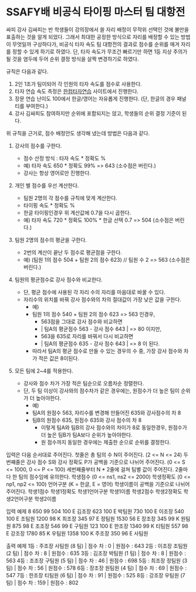 # SSAFY배 비공식 타이핑 마스터 팀 대항전

싸피 강사 김싸피는 반 학생들이 강의장에서 쓸 자리 배정이 무작위 선택인 것에 불만을 표출하는 것을 알게 되었다. 그래서 최대한 공정한 방식으로 자리를 배정할 수 있는 방법이 무엇일까 구상하다가, 비공식 타자 속도 팀 대항전의 결과로 점수를 순위를 매겨 자리를 정할 수 있게 하기로 하였다.
단, 타자 속도가 무조건 빠르기만 하면 1등 지상 주의가 될 것을 염두에 두어 순위 결정 방식을 살짝 변경하기로 하였다.

규칙은 다음과 같다.

1. 2인 1조가 팀이되어 각 인원의 타자 속도를 점수로 사용한다.
2. 타자 연습 속도 측정은 [한컴타자연습](https://tt.hancomtaja.com/) 사이트에서 진행한다.
3. 장문 연습 난이도 100에서 한글/영어는 자유롭게 진행한다. (단, 한글의 경우 패널티를 부여한다.)
4. 강사 김싸피도 참여하지만 순위에 포함되지는 않고, 학생들의 순위 결정 기준이 된다.
   
위 규칙을 근거로, 점수 배정안도 생각해 냈는데 방법은 다음과 같다.

1. 강사의 점수를 구한다.
   - 점수 산정 방식 : 타자 속도 * 정확도 % 
   - 예) 타자 속도 650 * 정확도 99% => 643 (소수점은 버린다.)
   - 강사는 항상 영어로만 진행한다.

2. 개인 별 점수를 우선 계산한다.
   - 팀원 2명의 각 점수를 규칙에 맞게 계산한다.
   - 타이핑 속도 * 정확도 % 
   - 한글 타이핑인경우 위 계산값에 0.7을 다시 곱한다.
   - 예) 타자 속도 720 * 정확도 100% * 한글 선택 0.7 => 504 (소수점은 버린다.)

3. 팀원 2명의 점수의 평균을 구한다.
   - 2번의 계산이 끝난 두 점수로 평균점을 구한다.
   - 예) (팀원 1의 점수 504 + 팀원 2의 점수 623) // 팀원 수 2 => 563 (소수점은 버린다.)

4. 팀원의 평균점수로 강사 점수와 비교한다.
   - 단, 평균 점수에 사용된 각 자리 수의 자리를 마음대로 바꿀 수 있다.
   - 자리수의 위치를 바꿔 강사 점수와의 차의 절대값이 가장 낮은 값을 구한다.
     - 예) 
     - 팀원 1의 점수 540 + 팀원 2의 점수 623 => 563 인경우,
       - 563점을 그대로 강사 점수와 비교하면 
       - | 팀A의 평균점수 563 - 강사 점수 643 | => 80 이지만,
       - 563을 635로 자리를 바꿔서 다시 비교하면
       - | 팀A의 평균점수 635 - 강사 점수 643 | => 8 이 된다.
     - 따라서 팀A의 평균 점수로 만들 수 있는 경우의 수 중, 가장 강사 점수와 차가 적은 값은 8이된다.
   

5. 모든 팀에 2~4를 적용한다.
   - 강사와 점수 차가 가장 적은 팀순으로 오름차순 정렬한다.
   - 단, 두 팀 이상이 강사와의 점수차가 같은 경우에는, 원점수가 더 높은 팀이 순위가 더 높아야한다.
     - 예) 
     - 팀A의 원점수 563, 자리수를 변경해 만들어진 635와 강사점수의 차 8
     - 팀B의 원점수 635, 원점수 635와 강사 점수의 차 8
       - 이렇게 팀A와 팀B의 강사 점수와의 차이가 8로 동일한경우, 원점수가 더 높은 팀B가 팀A보다 순위가 높아야한다.
       - 원 점수까지 동일한 경우에는 제출한 순으로 순위를 결정한다.

입력은 다음 순서대로 주어진다.
첫줄은 총 팀의 수 N이 주어진다. (2 <= N <= 24)
두번째줄은 강사 점수 S와 강사 정확도 P가 공백을 기준으로 나뉘어 주어진다. (0 <= S <= 1000, 0 <= P <= 100)
세번째줄부터 N * 2줄에 걸쳐 팀별 값이 주어진다. 2줄마다 한 팀의 점수임에 유의한다.
학생점수 (0 <= ns1, ns2 <= 2000) 학생정확도 (0 <= np1, np2 <= 100) 언어구분 (K = 한글, E = 영어) 학생이름이 공백을 기준으로 나뉘어 주어진다.
학생1점수 학생1정확도 학생1언어구분 학생1이름
학생2점수 학생2정확도 학생2언어구분 학생2이름

입력 예제
8
650 99
504 100 E 김조장
623 100 E 박팀원
730 100 E 이조장
540 100 E 조팀원
1200 98 K 최조장
345 97 E 정팀원
1530 56 E 장조장
345 99 K 원팀원
875 98 E 조조장
546 99 E 구팀원
123 100 E 한조장
1340 99 K 티팀원
557 98 E 강조장
1780 85 K 우팀원
1358 100 K 주조장
350 96 E 사팀원

출력 예제
1등 : 주조장 사팀원 (8 팀) | 점수 차 : 0 | 원점수 : 643
2등 : 이조장 조팀원 (2 팀) | 점수 차 : 8 | 원점수 : 635
3등 : 김조장 박팀원 (1 팀) | 점수 차 : 8 | 원점수 : 563
4등 : 조조장 구팀원 (5 팀) | 점수 차 : 46 | 원점수 : 698
5등 : 최조장 정팀원 (3 팀) | 점수 차 : 56 | 원점수 : 578
6등 : 장조장 원팀원 (4 팀) | 점수 차 : 69 | 원점수 : 547
7등 : 한조장 티팀원 (6 팀) | 점수 차 : 91 | 원점수 : 525
8등 : 강조장 우팀원 (7 팀) | 점수 차 : 159 | 원점수 : 802
